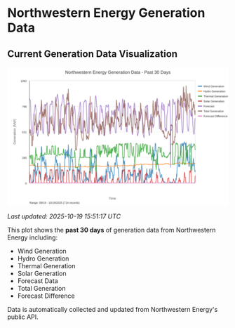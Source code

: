 # Northwestern Energy Generation Data

## Current Generation Data Visualization

![Northwestern Energy Generation Data](images/nwe_generation_plot.svg)

*Last updated: 2025-10-19 15:51:17 UTC*

This plot shows the **past 30 days** of generation data from Northwestern Energy including:
- Wind Generation
- Hydro Generation  
- Thermal Generation
- Solar Generation
- Forecast Data
- Total Generation
- Forecast Difference

Data is automatically collected and updated from Northwestern Energy's public API.

